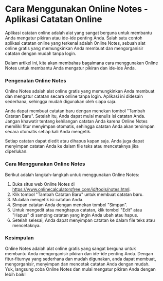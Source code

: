 Cara Menggunakan Online Notes - Aplikasi Catatan Online
=======================================================

Aplikasi catatan online adalah alat yang sangat berguna untuk membantu Anda mengatur pikiran atau ide-ide penting Anda. Salah satu contoh aplikasi catatan online yang terkenal adalah Online Notes, sebuah alat online gratis yang memungkinkan Anda membuat dan mengorganisir catatan dengan mudah tanpa login.

Dalam artikel ini, kita akan membahas bagaimana cara menggunakan Online Notes untuk membantu Anda mengatur pikiran dan ide-ide Anda.

### Pengenalan Online Notes

Online Notes adalah alat online gratis yang memungkinkan Anda membuat dan mengatur catatan secara online tanpa login. Aplikasi ini didesain sederhana, sehingga mudah digunakan oleh siapa saja.

Anda dapat membuat catatan baru dengan menekan tombol "Tambah Catatan Baru". Setelah itu, Anda dapat mulai menulis isi catatan Anda. Jangan khawatir tentang kehilangan catatan Anda karena Online Notes memiliki fitur menyimpan otomatis, sehingga catatan Anda akan tersimpan secara otomatis setiap kali Anda mengetik.

Setiap catatan dapat diedit atau dihapus kapan saja. Anda juga dapat menyimpan catatan Anda ke dalam file teks atau mencetaknya jika diperlukan.

### Cara Menggunakan Online Notes

Berikut adalah langkah-langkah untuk menggunakan Online Notes:

1. Buka situs web Online Notes di <https://www.onlinecalculatorsfree.com/id/tools/notes.html>.
2. Klik tombol "Tambah Catatan Baru" untuk membuat catatan baru.
3. Mulailah mengetik isi catatan Anda.
4. Simpan catatan Anda dengan menekan tombol "Simpan".
5. Untuk mengedit atau menghapus catatan, klik tombol "Edit" atau "Hapus" di samping catatan yang ingin Anda ubah atau hapus.
6. Setelah selesai, Anda dapat menyimpan catatan ke dalam file teks atau mencetaknya.

### Kesimpulan

Online Notes adalah alat online gratis yang sangat berguna untuk membantu Anda mengorganisir pikiran dan ide-ide penting Anda. Dengan fitur-fiturnya yang sederhana dan mudah digunakan, anda dapat membuat, mengorganisir, menyimpan dan mencetak catatan Anda dengan mudah. Yuk, langsung coba Online Notes dan mulai mengatur pikiran Anda dengan lebih baik!